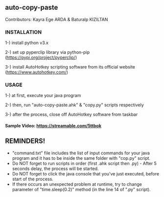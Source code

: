 ## auto-copy-paste

Contributors: Kayra Ege ARDA & Baturalp KIZILTAN

### INSTALLATION

1-) install python v3.x

2-) set up pyperclip library via python-pip (https://pypi.org/project/pyperclip/)

3-) install AutoHotkey scripting software from its official website (https://www.autohotkey.com/)

### USAGE

1-) at first, execute your java program

2-) then, run "auto-copy-paste.ahk" & "copy.py" scripts respectively

3-) after the process, close off AutoHotkey software from taskbar

#### Sample Video: https://streamable.com/5ttbok

## REMINDERS!

- "command.txt" file includes the list of input commands for your java program and it has to be inside the same folder with "cop.py" script.
- Do NOT forget to run scripts in order (first .ahk script then .py) - After 5 seconds delay, the process will be started.
- Do NOT forget to click the java console that you've just executed, before start of the process.
- If there occurs an unexpected problem at runtime, try to change parameter of "time.sleep(0.2)" method (in the line 14 of ".py" script).
